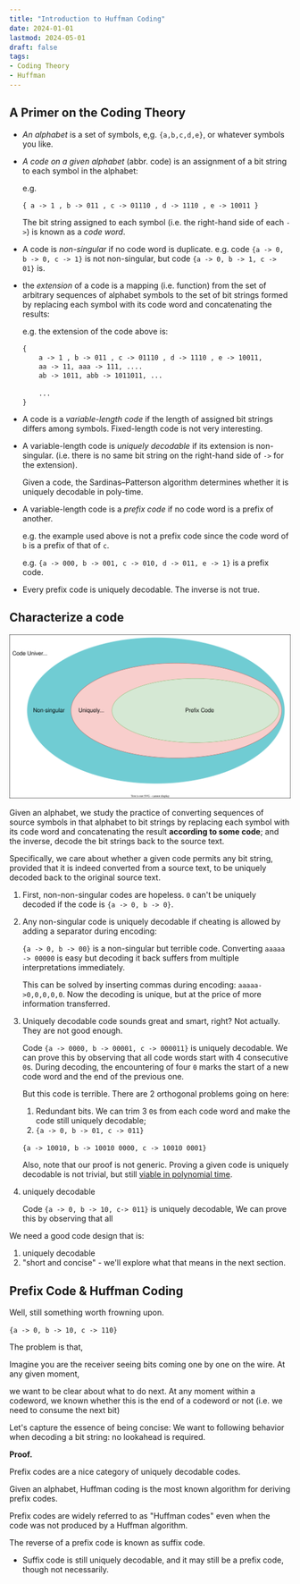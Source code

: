 ```yaml
---
title: "Introduction to Huffman Coding"
date: 2024-01-01
lastmod: 2024-05-01
draft: false
tags:
- Coding Theory
- Huffman
---
```


## A Primer on the Coding Theory

- *An alphabet* is a set of symbols, e,g. `{a,b,c,d,e}`, or whatever symbols you like.
- *A code on a given alphabet* (abbr. code) is an assignment of a bit string to each symbol in the alphabet:

    e.g. 

    ```
    { a -> 1 , b -> 011 , c -> 01110 , d -> 1110 , e -> 10011 }
    ```

    The bit string assigned to each symbol (i.e. the right-hand side of each `->`) is known as a *code word*.

- A code is *non-singular* if no code word is duplicate. e.g. code `{a -> 0, b -> 0, c -> 1}` is not non-singular,
  but code `{a -> 0, b -> 1, c -> 01}` is.
- the *extension* of a code is a mapping (i.e. function) from the set of arbitrary sequences of alphabet symbols to the set of bit strings formed by replacing each symbol with its code word and concatenating the results:

    e.g. the extension of the code above is:

    ```
    {
        a -> 1 , b -> 011 , c -> 01110 , d -> 1110 , e -> 10011,
        aa -> 11, aaa -> 111, ....
        ab -> 1011, abb -> 1011011, ...
        
        ... 
    }
    ```

- A code is a *variable-length code* if the length of assigned bit strings differs among symbols. Fixed-length code is not very interesting.
- A variable-length code is *uniquely decodable* if its extension is non-singular.
  (i.e. there is no same bit string on the right-hand side of `->` for the extension).

    Given a code, the Sardinas–Patterson algorithm determines whether it is uniquely decodable in poly-time.

- A variable-length code is a *prefix code* if no code word is a prefix of another.

    e.g. the example used above is not a prefix code since the code word of `b` is a prefix of that of `c`.

    e.g. `{a -> 000, b -> 001, c -> 010, d -> 011, e -> 1}` is a prefix code.

- Every prefix code is uniquely decodable. The inverse is not true.

## Characterize a code

![](./code_venn.svg)

Given an alphabet, we study the practice of converting sequences of source symbols in that alphabet to bit strings by replacing each symbol with its code word and concatenating the result **according to some code**; and the inverse, decode the bit strings back to the source text.

Specifically, we care about whether a given code permits any bit string, provided that it is indeed converted from a source text,
to be uniquely decoded back to the original source text.

1. First, non-non-singular codes are hopeless. `0` can't be uniquely decoded if the code is `{a -> 0, b -> 0}`.
2. Any non-singular code is uniquely decodable if cheating is allowed by adding a separator during encoding:

    `{a -> 0, b -> 00}` is a non-singular but terrible code. Converting `aaaaa -> 00000` is easy but decoding it
    back suffers from multiple interpretations immediately.

    This can be solved by inserting commas during encoding: `aaaaa->0,0,0,0,0`. Now the decoding is unique, but at the
    price of more information transferred.

3. Uniquely decodable code sounds great and smart, right? Not actually. They are not good enough.

    Code `{a -> 0000, b -> 00001, c -> 000011}` is uniquely decodable. We can prove this by observing that all
    code words start with 4 consecutive `0`s. During decoding, the encountering of four `0` marks the start of a new code word
    and the end of the previous one.

    But this code is terrible. There are 2 orthogonal problems going on here:
    1. Redundant bits. We can trim 3 `0`s from each code word and make the code still uniquely decodable;
    2. `{a -> 0, b -> 01, c -> 011}`

    `{a -> 10010, b -> 10010 0000, c -> 10010 0001}`

    Also, note that our proof is not generic.
    Proving a given code is uniquely decodable is not trivial, but still [viable in polynomial time](https://en.wikipedia.org/wiki/Sardinas%E2%80%93Patterson_algorithm).

4. uniquely decodable

    Code `{a -> 0, b -> 10, c-> 011}` is uniquely decodable,
    We can prove this by observing that all

We need a good code design that is:
1. uniquely decodable
2. "short and concise" - we'll explore what that means in the next section.

## Prefix Code & Huffman Coding


Well, still something worth frowning upon.

`{a -> 0, b -> 10, c -> 110}`

The problem is that, 

Imagine you are the receiver seeing bits coming one by one on the wire.
At any given moment, 


we want to be clear about what to do next. At any moment within a codeword, we known whether this
is the end of a codeword or not (i.e. we need to consume the next bit)

Let's capture the essence of being concise: 
We want to following behavior when decoding a bit string: no lookahead is required.

**Proof.** 

Prefix codes are a nice category of uniquely decodable codes.

Given an alphabet, Huffman coding is the most known algorithm for deriving prefix codes.

Prefix codes are widely referred to as "Huffman codes" even when the code was not produced by a Huffman algorithm.

The reverse of a prefix code is known as suffix code.
- Suffix code is still uniquely decodable, and it may still be a prefix code, though not necessarily.


